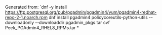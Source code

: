 Generated from:
`dnf -y install https://ftp.postgresql.org/pub/pgadmin/pgadmin4/yum/pgadmin4-redhat-repo-2-1.noarch.rpm
dnf install pgadmin4 policycoreutils-python-utils --downloadonly --downloaddir pgadmin_pkgs
tar cvf Peek_PGAdmin4_RHEL8_RPMs.tar *